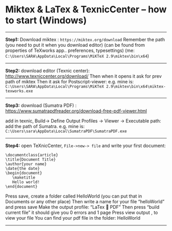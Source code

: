# Miktex & LaTex & TexnicCenter – how to start (Windows)
----------------------------
**Step1:** 
Download miktex : `https://miktex.org/download` 
Remember the path (you need to put it when you download editor) 
(can be found from properties of TeXworks app.. preferences, typesettings)
(me: `C:\Users\SARA\AppData\Local\Programs\MiKTeX 2.9\miktex\bin\x64`)

-----------------------------

**Step2:** download  editor (Texnic center): http://www.texniccenter.org/download/ 
Then when it opens it ask for prev path of miktex
Then it ask for Postscript-viewer:
e.g. mine is: `C:\Users\SARA\AppData\Local\Programs\MiKTeX 2.9\miktex\bin\x64\miktex-texworks.exe`

-----------------------------

**Step3:** download (Sumatra PDF) : https://www.sumatrapdfreader.org/download-free-pdf-viewer.html 

add in texnic, Build-> Define Output Profiles -> Viewer -> Executable path: add the path of Sumatra.
e.g. mine is: `C:\Users\sara\AppData\Local\SumatraPDF\SumatraPDF.exe`

-----------------------------

**Step4:** open TeXnicCenter, `File->new-> file` and write your first document:


```
\documentclass{article}
\title{Document Title}
\author{your name}
\date{the date}
\begin{document}
   \maketitle
   Hello world!
\end{document}
```
 
Press save, create a folder called HelloWorld (you can put that in Documents or any other place)
Then write a name for your file “helloWorld” and press save 
Make the output profile: “LaTex  PDF”
Then press “build current file” it should give you 0 errors and 1 page
Press view output , to view your file
You can find your pdf file in the folder: HelloWorld 

-------------------------------
